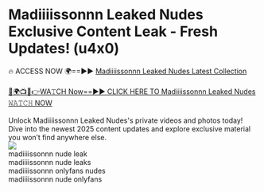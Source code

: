 # Madiiiissonnn Leaked Nudes Exclusive Content Leak - Fresh Updates! (u4x0)

🔥 ACCESS NOW 🌍==►► <a href="https://tinyurl.com/2mz8nhtm" rel="nofollow">Madiiiissonnn Leaked Nudes Latest Collection</a>
<br><br>
[🔴🌍📺📱👉WA𝚃CH Now==►► CLICK HERE TO Madiiiissonnn Leaked Nudes 𝚆𝙰𝚃𝙲𝙷 NOW](https://tinyurl.com/2mz8nhtm)
<br><br>
Unlock Madiiiissonnn Leaked Nudes's private videos and photos today! Dive into the newest 2025 content updates and explore exclusive material you won’t find anywhere else.
<br>
<a href="https://tinyurl.com/2mz8nhtm" rel="nofollow" data-target="animated-image.originalLink"><img src="https://camo.githubusercontent.com/8a4f000d20f83aca3bf7ec5f350d767afa0574a8a352519fd8cfa583a6f93a33/68747470733a2f2f692e696d6775722e636f6d2f644a486b345a712e676966" data-canonical-src="https://i.imgur.com/dJHk4Zq.gif" style="max-width: 100%; display: inline-block;" data-target="animated-image.originalImage"></a>
<br>
madiiiissonnn nude leak<br>
madiiiissonnn nude leaks<br>
madiiiissonnn onlyfans nudes<br>
madiiiissonnn nude onlyfans